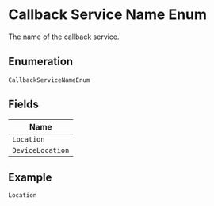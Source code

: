 
# Callback Service Name Enum

The name of the callback service.

## Enumeration

`CallbackServiceNameEnum`

## Fields

| Name |
|  --- |
| `Location` |
| `DeviceLocation` |

## Example

```
Location
```

